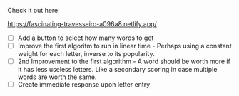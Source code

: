 Check it out here:

https://fascinating-travesseiro-a096a8.netlify.app/

- [ ] Add a button to select how many words to get
- [ ] Improve the first algoritm to run in linear time - Perhaps using a constant weight for each letter, inverse to its popularity.
- [ ] 2nd Improvement to the first algorithm - A word should be worth more if it has less useless letters. Like a secondary scoring in case multiple words are worth the same. 
- [ ] Create immediate response upon letter entry
